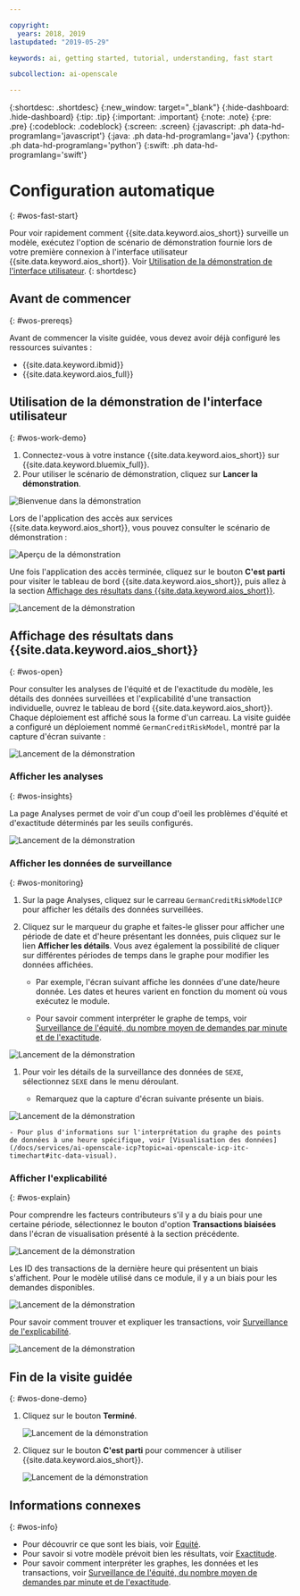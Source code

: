 ```yaml
---

copyright:
  years: 2018, 2019
lastupdated: "2019-05-29"

keywords: ai, getting started, tutorial, understanding, fast start

subcollection: ai-openscale

---
```


{:shortdesc: .shortdesc}
{:new_window: target="_blank"}
{:hide-dashboard: .hide-dashboard}
{:tip: .tip}
{:important: .important}
{:note: .note}
{:pre: .pre}
{:codeblock: .codeblock}
{:screen: .screen}
{:javascript: .ph data-hd-programlang='javascript'}
{:java: .ph data-hd-programlang='java'}
{:python: .ph data-hd-programlang='python'}
{:swift: .ph data-hd-programlang='swift'}

# Configuration automatique
{: #wos-fast-start}

Pour voir rapidement comment {{site.data.keyword.aios_short}} surveille un modèle, exécutez l'option de scénario de démonstration fournie lors de votre première connexion à l'interface utilisateur {{site.data.keyword.aios_short}}.  Voir [Utilisation de la démonstration de l'interface utilisateur](#wos-work-demo).
{: shortdesc}

## Avant de commencer
{: #wos-prereqs}

Avant de commencer la visite guidée, vous devez avoir déjà configuré les ressources suivantes :

- {{site.data.keyword.ibmid}}
- {{site.data.keyword.aios_full}}

## Utilisation de la démonstration de l'interface utilisateur
{: #wos-work-demo}

1.  Connectez-vous à votre instance {{site.data.keyword.aios_short}} sur {{site.data.keyword.bluemix_full}}.
1.  Pour utiliser le scénario de démonstration, cliquez sur **Lancer la démonstration**.

   ![Bienvenue dans la démonstration](images/fastpath_demo_11.31.04.png)

   Lors de l'application des accès aux services {{site.data.keyword.aios_short}}, vous pouvez consulter le scénario de démonstration :

   ![Aperçu de la démonstration](images/fastpath_demo_11.31.58.png)

Une fois l'application des accès terminée, cliquez sur le bouton **C'est parti** pour visiter le tableau de bord {{site.data.keyword.aios_short}}, puis allez à la section [Affichage des résultats dans {{site.data.keyword.aios_short}}](#wos-open).

   ![Lancement de la démonstration](images/fastpath_demo_11.33.45.png)


## Affichage des résultats dans {{site.data.keyword.aios_short}}
{: #wos-open}

Pour consulter les analyses de l'équité et de l'exactitude du modèle, les détails des données surveillées et l'explicabilité d'une transaction individuelle, ouvrez le tableau de bord {{site.data.keyword.aios_short}}. Chaque déploiement est affiché sous la forme d'un carreau. La visite guidée a configuré un déploiement nommé `GermanCreditRiskModel`, montré par la capture d'écran suivante :


   ![Lancement de la démonstration](images/fastpath_demo_11.33.54.png)


### Afficher les analyses
{: #wos-insights}

La page Analyses permet de voir d'un coup d'oeil les problèmes d'équité et d'exactitude déterminés par les seuils configurés.

   ![Lancement de la démonstration](images/fastpath_demo_11.34.00.png)

### Afficher les données de surveillance
{: #wos-monitoring}

1.  Sur la page Analyses, cliquez sur le carreau `GermanCreditRiskModelICP` pour afficher les détails des données surveillées.
1.  Cliquez sur le marqueur du graphe et faites-le glisser pour afficher une période de date et d'heure présentant les données, puis cliquez sur le lien **Afficher les détails**. Vous avez également la possibilité de cliquer sur différentes périodes de temps dans le graphe pour modifier les données affichées.

     - Par exemple, l'écran suivant affiche les données d'une date/heure donnée. Les dates et heures varient en fonction du moment où vous exécutez le module.

     - Pour savoir comment interpréter le graphe de temps,
voir [Surveillance de l'équité, du nombre moyen de demandes par minute et de l'exactitude](/docs/services/ai-openscale-icp?topic=ai-openscale-icp-itc-timechart).

   ![Lancement de la démonstration](images/fastpath_demo_11.34.17.png)

1.  Pour voir les détails de la surveillance des données de `SEXE`, sélectionnez `SEXE` dans le menu déroulant.

    - Remarquez que la capture d'écran suivante présente un biais.
    
   ![Lancement de la démonstration](images/fastpath_demo_11.34.27.png)

    - Pour plus d'informations sur l'interprétation du graphe des points de données à une heure spécifique, voir [Visualisation des données](/docs/services/ai-openscale-icp?topic=ai-openscale-icp-itc-timechart#itc-data-visual).


### Afficher l'explicabilité
{: #wos-explain}

Pour comprendre les facteurs contributeurs s'il y a du biais pour une certaine période, sélectionnez le bouton d'option **Transactions biaisées** dans l'écran de visualisation présenté à la section précédente.

   ![Lancement de la démonstration](images/fastpath_demo_11.35.06.png)

Les ID des transactions de la dernière heure qui présentent un biais s'affichent. Pour le modèle utilisé dans ce module, il y a un biais pour les demandes disponibles.

   ![Lancement de la démonstration](images/fastpath_demo_11.35.12.png)

Pour savoir comment trouver et expliquer les transactions, voir [Surveillance de l'explicabilité](/docs/services/ai-openscale-icp?topic=ai-openscale-icp-ie-ov).

   ![Lancement de la démonstration](images/fastpath_demo_11.35.50.png)

## Fin de la visite guidée
{: #wos-done-demo}

1. Cliquez sur le bouton **Terminé**.

   ![Lancement de la démonstration](images/fastpath_demo_11.37.22.png)

2. Cliquez sur le bouton **C'est parti** pour commencer à utiliser {{site.data.keyword.aios_short}}.

   ![Lancement de la démonstration](images/fastpath_demo_11.33.45.png)


## Informations connexes
{: #wos-info}

- Pour découvrir ce que sont les biais, voir [Equité](/docs/services/ai-openscale-icp?topic=ai-openscale-icp-mf-monitor).
- Pour savoir si votre modèle prévoit bien les résultats, voir [Exactitude](/docs/services/ai-openscale-icp?topic=ai-openscale-icp-acc-monitor).
- Pour savoir comment interpréter les graphes, les données et les transactions, voir [Surveillance de l'équité, du nombre moyen de demandes par minute et de l'exactitude](/docs/services/ai-openscale-icp?topic=ai-openscale-icp-itc-timechart).
